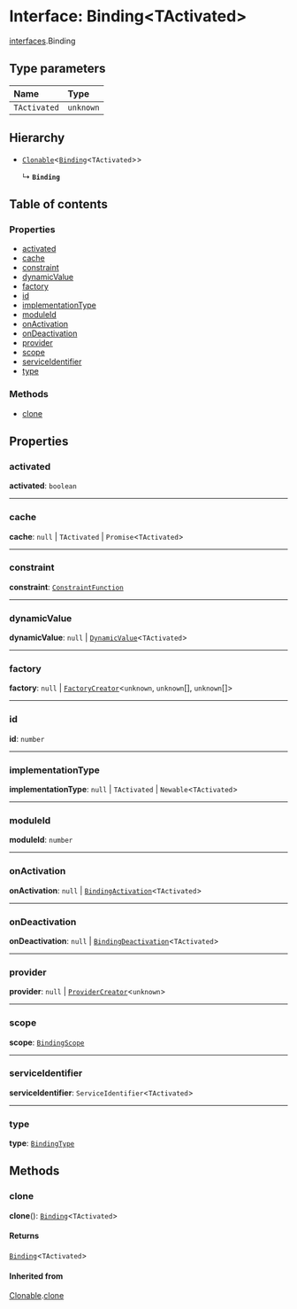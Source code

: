 # Interface: Binding\<TActivated>

[interfaces](/en/auto-docs/free-layout-editor/modules/interfaces.md).Binding

## Type parameters

| Name | Type |
| :------ | :------ |
| `TActivated` | `unknown` |

## Hierarchy

* [`Clonable`](/en/auto-docs/free-layout-editor/interfaces/interfaces.Clonable.md)<[`Binding`](/en/auto-docs/free-layout-editor/interfaces/interfaces.Binding.md)<`TActivated`>>

  ↳ **`Binding`**

## Table of contents

### Properties

* [activated](/en/auto-docs/free-layout-editor/interfaces/interfaces.Binding.md#activated)
* [cache](/en/auto-docs/free-layout-editor/interfaces/interfaces.Binding.md#cache)
* [constraint](/en/auto-docs/free-layout-editor/interfaces/interfaces.Binding.md#constraint)
* [dynamicValue](/en/auto-docs/free-layout-editor/interfaces/interfaces.Binding.md#dynamicvalue)
* [factory](/en/auto-docs/free-layout-editor/interfaces/interfaces.Binding.md#factory)
* [id](/en/auto-docs/free-layout-editor/interfaces/interfaces.Binding.md#id)
* [implementationType](/en/auto-docs/free-layout-editor/interfaces/interfaces.Binding.md#implementationtype)
* [moduleId](/en/auto-docs/free-layout-editor/interfaces/interfaces.Binding.md#moduleid)
* [onActivation](/en/auto-docs/free-layout-editor/interfaces/interfaces.Binding.md#onactivation)
* [onDeactivation](/en/auto-docs/free-layout-editor/interfaces/interfaces.Binding.md#ondeactivation)
* [provider](/en/auto-docs/free-layout-editor/interfaces/interfaces.Binding.md#provider)
* [scope](/en/auto-docs/free-layout-editor/interfaces/interfaces.Binding.md#scope)
* [serviceIdentifier](/en/auto-docs/free-layout-editor/interfaces/interfaces.Binding.md#serviceidentifier)
* [type](/en/auto-docs/free-layout-editor/interfaces/interfaces.Binding.md#type)

### Methods

* [clone](/en/auto-docs/free-layout-editor/interfaces/interfaces.Binding.md#clone)

## Properties

### activated

**activated**: `boolean`

***

### cache

**cache**: `null` | `TActivated` | `Promise`<`TActivated`>

***

### constraint

**constraint**: [`ConstraintFunction`](/en/auto-docs/free-layout-editor/interfaces/interfaces.ConstraintFunction.md)

***

### dynamicValue

**dynamicValue**: `null` | [`DynamicValue`](/en/auto-docs/free-layout-editor/types/interfaces.DynamicValue.md)<`TActivated`>

***

### factory

**factory**: `null` | [`FactoryCreator`](/en/auto-docs/free-layout-editor/types/interfaces.FactoryCreator.md)<`unknown`, `unknown`\[], `unknown`\[]>

***

### id

**id**: `number`

***

### implementationType

**implementationType**: `null` | `TActivated` | `Newable`<`TActivated`>

***

### moduleId

**moduleId**: `number`

***

### onActivation

**onActivation**: `null` | [`BindingActivation`](/en/auto-docs/free-layout-editor/types/interfaces.BindingActivation.md)<`TActivated`>

***

### onDeactivation

**onDeactivation**: `null` | [`BindingDeactivation`](/en/auto-docs/free-layout-editor/types/interfaces.BindingDeactivation.md)<`TActivated`>

***

### provider

**provider**: `null` | [`ProviderCreator`](/en/auto-docs/free-layout-editor/types/interfaces.ProviderCreator.md)<`unknown`>

***

### scope

**scope**: [`BindingScope`](/en/auto-docs/free-layout-editor/types/interfaces.BindingScope.md)

***

### serviceIdentifier

**serviceIdentifier**: `ServiceIdentifier`<`TActivated`>

***

### type

**type**: [`BindingType`](/en/auto-docs/free-layout-editor/types/interfaces.BindingType.md)

## Methods

### clone

**clone**(): [`Binding`](/en/auto-docs/free-layout-editor/interfaces/interfaces.Binding.md)<`TActivated`>

#### Returns

[`Binding`](/en/auto-docs/free-layout-editor/interfaces/interfaces.Binding.md)<`TActivated`>

#### Inherited from

[Clonable](/en/auto-docs/free-layout-editor/interfaces/interfaces.Clonable.md).[clone](/en/auto-docs/free-layout-editor/interfaces/interfaces.Clonable.md#clone)
